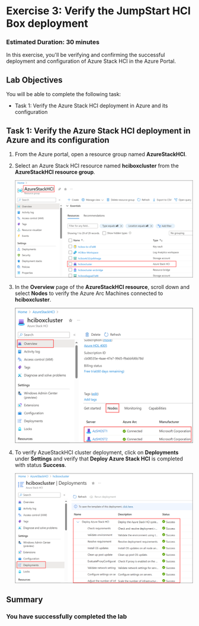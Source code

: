 # Exercise 3: Verify the JumpStart HCI Box deployment

### Estimated Duration: 30 minutes

In this exercise, you'll be verifying and confirming the successful deployment and configuration of Azure Stack HCI in the Azure Portal.

## Lab Objectives

You will be able to complete the following task:

- Task 1: Verify the Azure Stack HCI deployment in Azure and its configuration

## Task 1: Verify the Azure Stack HCI deployment in Azure and its configuration 

1. From the Azure portal, open a resource group named **AzureStackHCI**.

2. Select an Azure Stack HCI resource named **hciboxcluster** from the **AzureStackHCI resource group**.

   ![](./media/hci24-8.png)

3. In the **Overview** page of the **AzureStackHCI resource**, scroll down and select **Nodes** to verify the Azure Arc Machines connected to **hciboxcluster**.

   ![](./media/hci24-9.png)

4. To verify AzueStackHCI cluster deployment, click on **Deployments** under **Settings** and verify that **Deploy Azure Stack HCI** is completed with status **Success**.

   ![](./media/hci24-10.png)

## Summary



### You have successfully completed the lab
